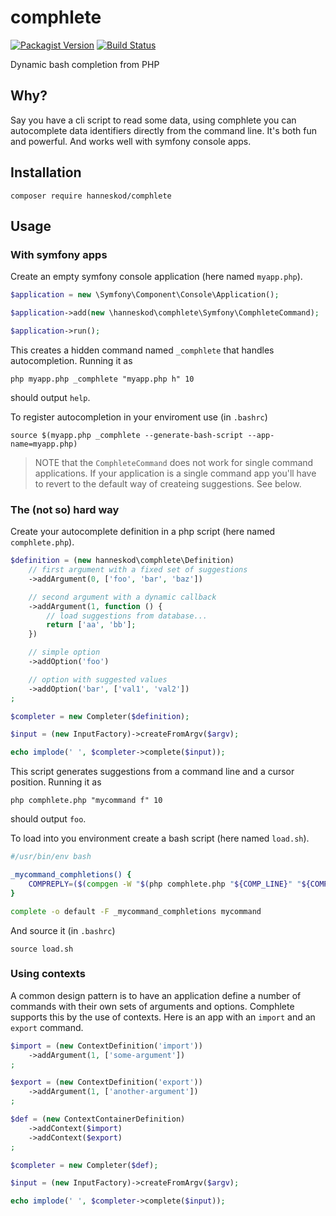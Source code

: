 # comphlete

[![Packagist Version](https://img.shields.io/packagist/v/hanneskod/comphlete.svg?style=flat-square)](https://packagist.org/packages/hanneskod/comphlete)
[![Build Status](https://img.shields.io/travis/hanneskod/comphlete/master.svg?style=flat-square)](https://travis-ci.org/hanneskod/comphlete)

Dynamic bash completion from PHP

## Why?

Say you have a cli script to read some data, using comphlete you can
autocomplete data identifiers directly from the command line. It's both fun and
powerful. And works well with symfony console apps.

## Installation

```shell
composer require hanneskod/comphlete
```

## Usage

### With symfony apps

Create an empty symfony console application (here named `myapp.php`).

```php
$application = new \Symfony\Component\Console\Application();

$application->add(new \hanneskod\comphlete\Symfony\ComphleteCommand);

$application->run();
```

This creates a hidden command named `_comphlete` that handles autocompletion.
Running it as

```shell
php myapp.php _comphlete "myapp.php h" 10
```

should output `help`.

To register autocompletion in your enviroment use (in `.bashrc`)

```shell
source $(myapp.php _comphlete --generate-bash-script --app-name=myapp.php)
```

> NOTE that the `ComphleteCommand` does not work for single command applications.
> If your application is a single command app you'll have to
> revert to the default way of createing suggestions. See below.

### The (not so) hard way

Create your autocomplete definition in a php script (here named `comphlete.php`).

```php
$definition = (new hanneskod\comphlete\Definition)
    // first argument with a fixed set of suggestions
    ->addArgument(0, ['foo', 'bar', 'baz'])

    // second argument with a dynamic callback
    ->addArgument(1, function () {
        // load suggestions from database...
        return ['aa', 'bb'];
    })

    // simple option
    ->addOption('foo')

    // option with suggested values
    ->addOption('bar', ['val1', 'val2'])
;

$completer = new Completer($definition);

$input = (new InputFactory)->createFromArgv($argv);

echo implode(' ', $completer->complete($input));
```

This script generates suggestions from a command line and a cursor position.
Running it as

```shell
php comphlete.php "mycommand f" 10
```

should output `foo`.

To load into you environment create a bash script (here named `load.sh`).

```bash
#/usr/bin/env bash

_mycommand_comphletions() {
    COMPREPLY=($(compgen -W "$(php comphlete.php "${COMP_LINE}" "${COMP_POINT}")"))
}

complete -o default -F _mycommand_comphletions mycommand
```

And source it (in `.bashrc`)

```shell
source load.sh
```

### Using contexts

A common design pattern is to have an application define a number of commands
with their own sets of arguments and options. Comphlete supports this by the use
of contexts. Here is an app with an `import` and an `export` command.

```php
$import = (new ContextDefinition('import'))
    ->addArgument(1, ['some-argument'])
;

$export = (new ContextDefinition('export'))
    ->addArgument(1, ['another-argument'])
;

$def = (new ContextContainerDefinition)
    ->addContext($import)
    ->addContext($export)
;

$completer = new Completer($def);

$input = (new InputFactory)->createFromArgv($argv);

echo implode(' ', $completer->complete($input));
```
